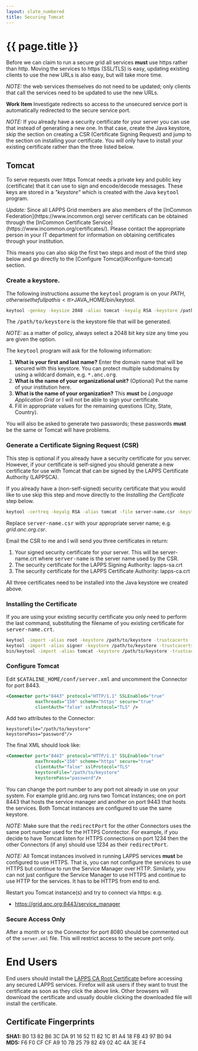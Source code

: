 ```yaml
---
layout: slate_numbered
title: Securing Tomcat
---
```


# {{ page.title }}

Before we can claim to run a secure grid all services **must** use https rather than 
http.  Moving the services to https (SSL/TLS) is easy, updating existing clients to use 
the new URLs is also easy, but will take more time.

<div class="note">
<p>
<em>NOTE:</em> the web services themselves do not need to be updated; only 
clients that call the services need to be updated to use the new URLs.
</p>
<p>
<strong>Work Item</strong> Investigate redirects so access to the unsecured service port is 
automatically redirected to the secure service port.
</p>
</div>

<div class="note">
<em>NOTE:</em> If you already have a security certificate for your server 
you can use that instead of generating a new one. In that case, create the Java keystore, skip
the section on creating a CSR (Certificate Signing Request) and jump to the section on
installing your certificate.  You will only have to install your existing certificate rather 
than the three listed below.
</div>

## Tomcat

To serve requests over https Tomcat needs a private key and public key (certificate) that 
it can use to sign and encode/decode messages.  These keys are stored in a *"keystore"* 
which is created with the Java <tt>keytool</tt> program.

<div class="note">
<p><em>Update:</em> Since all LAPPS Grid members are also members of the [InCommon Federation](https://www.incommon.org) server certificats can be obtained through the [InCommon Certificate Service](https://www.incommon.org/certificates/).  Please contact the appropriate person in your IT department for information on obtaining certificates through your institution.
</p>
<p>This means you can also skip the first two steps and most of the third step below and go directly to the [Configure Tomcat](#configure-tomcat) section.
</p>
</div>

### Create a keystore.  

The following instructions assume the <tt>keytool</tt> program is on your $PATH, 
otherwise the full path is <tt>$JAVA_HOME/bin/keytool</tt>. 

```bash
keytool -genkey -keysize 2048 -alias tomcat -keyalg RSA -keystore /path/to/keystore
```

The <tt>/path/to/keystore</tt> is the keystore file that will be generated.

<div class="note">
<em>NOTE:</em> as a matter of policy, always select a 2048 bit key size
any time you are given the option.
</div>

The <tt>keytool</tt> program will ask for the following information:

1. **What is your first and last name?** Enter the domain name that will be secured with
this keystore.  You can protect multiple subdomains by using a wildcard domain, e.g. <tt>*.anc.org</tt>.
1. **What is the name of your organizational unit?** (Optional) Put the name of your
institution here.
1. **What is the name of your organization?** This **must** be *Language Application Grid*
or I will not be able to sign your certificate.
1. Fill in appropriate values for the remaining questions (City, State, Country).

You will also be asked to generate two passwords;
these passwords **must** be the same or Tomcat will have problems.

### Generate a Certificate Signing Request (CSR)

This step is optional if you already have a security certificate for you server.  However,
if your certificate is self-signed you should generate a new certificate for use with Tomcat
that can be signed by the LAPPS Certificate Authority (LAPPSCA).

If you already have a (non-self-signed) security certificate that you would like to use
skip this step and move directly to the *Installing the Certificate* step below.

```bash
keytool -certreq -keyalg RSA -alias tomcat -file server-name.csr -keystore /path/to/keystore
```

Replace <tt>server-name.csr</tt> with your appropriate server name; e.g. *grid.anc.org.csr*.

Email the CSR to me and I will send you three certificates in return:

1. Your signed security certificate for your server. This will be server-name.crt where
<tt>server-name</tt> is the server name used by the CSR.
1. The security certificate for the LAPPS Signing Authority: lapps-sa.crt
1. The security certificate for the LAPPS Certificate Authority: lapps-ca.crt

All three certificates need to be installed into the Java keystore we created above.

### Installing the Certificate

If you are using your existing security certificate you only need to perform the last command,
substituting the filename of you existing certificate for <tt>server-name.crt</tt>.

```bash
keytool -import -alias root -keystore /path/to/keystore -trustcacerts -file lapps-ca.crt
keytool -import -alias signer -keystore /path/to/keystore -trustcacerts -file lapps-sa.crt
bin/keytool -import -alias tomcat -keystore /path/to/keystore -trustcacerts -file server-name.crt
```

### Configure Tomcat

Edit <tt>$CATALINE_HOME/conf/server.xml</tt> and uncomment the Connector for port 8443. 

```xml
<Connector port="8443" protocol="HTTP/1.1" SSLEnabled="true"
		   maxThreads="150" scheme="https" secure="true"
		   clientAuth="false" sslProtocol="TLS" />
```

Add two attributes to the Connector:

```
keystoreFile="/path/to/keystore"
keystorePass="password"/>
```

The final XML should look like:

```xml
<Connector port="8443" protocol="HTTP/1.1" SSLEnabled="true"
		   maxThreads="150" scheme="https" secure="true"
		   clientAuth="false" sslProtocol="TLS" 
		   keystoreFile="/path/to/keystore"
		   keystorePass="password"/>
```

You can change the port number to any port not already in use on your system.  For example grid.anc.org runs
two Tomcat instances; one on port 8443 that hosts the service manager and another on port
9443 that hosts the services. Both Tomcat instances are configured to use the same keystore.

<div class="note">
<p><em>NOTE:</em> Make sure that the <tt>redirectPort</tt> for the other
Connectors uses the same port number used for the HTTPS Conntector. For example, if you decide
to have Tomcat listen for HTTPS connections on port 1234 then the other Connectors (if any)
should use 1234 as their <tt>redirectPort</tt>.</p>

<p>
<em>NOTE:</em> All Tomcat instances involved in running LAPPS services <strong>must</strong> be
configured to use HTTPS.  That is, you can not configure the services to use HTTPS but continue
to run the Service Manager over HTTP.  Similarly, you can not just configure the Service
Manager to use HTTPS and continue to use HTTP for the services.  It has to be HTTPS from end 
to end.
</p>
</div>

Restart you Tomcat instance(s) and try to connect via https: e.g.
* https://grid.anc.org:8443/service_manager

### Secure Access Only

After a month or so the Connector for port 8080 should be commented out of the `server.xml`
file.  This will restrict access to the secure port only.

# End Users

End users should install the [LAPPS CA Root Certificate](http://www.anc.org/downloads/lapps-ca.crt)
 before accessing any secured LAPPS services. Firefox will ask users if they want to trust 
 the certificate as soon as they click the above link.  Other browsers will download the certificate
 and usually double clicking the downloaded file will install the certificate.

## Certificate Fingerprints

**SHA1:** B0 13 82 B6 3C DA 91 16 52 11 82 1C 81 A4 18 FB 43 97 B0 94<br/>
**MD5:** F6 F0 CF CF A9 10 7B 25 79 82 49 02 4C 4A 3E F4
